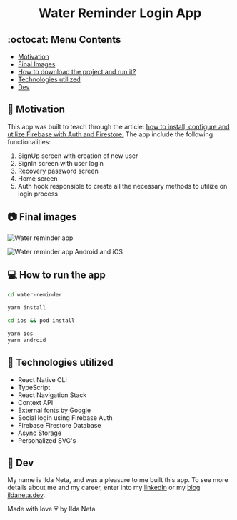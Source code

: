 # <h1 align="center">Water Reminder Login App</h1>

## :octocat: Menu Contents

- [Motivation](#pushpin-motivation)
- [Final Images](#camera-final-images)
- [How to download the project and run it?](#computer-how-to-run-the-app)
- [Technologies utilized](#wrench-technologies-utilized)
- [Dev](#pencil-dev)

## :pushpin: Motivation

This app was built to teach through the article: [how to install, configure and utilize Firebase with Auth and Firestore.](https://ildaneta.dev/posts/como-instalar-configurar-e-utilizar-o-firebase-em-aplica%C3%A7%C3%B5es-react-native) The app include the following functionalities:

1. SignUp screen with creation of new user 
2. SignIn screen with user login 
3. Recovery password screen
4. Home screen 
5. Auth hook responsible to create all the necessary methods to utilize on login process

## :camera: Final images

![Water reminder app](https://user-images.githubusercontent.com/21963291/183879279-ec0d202a-8a8a-4b9c-9a8a-f90171ec955f.png)

![Water reminder app Android and iOS](https://user-images.githubusercontent.com/21963291/183883107-cab57339-3024-448d-8869-b7c87239dfa8.png)


## :computer: How to run the app

```bash
cd water-reminder

yarn install

cd ios && pod install

yarn ios
yarn android
```

## :wrench: Technologies utilized

- React Native CLI
- TypeScript
- React Navigation Stack
- Context API
- External fonts by Google
- Social login using Firebase Auth
- Firebase Firestore Database
- Async Storage
- Personalized SVG's

## :pencil: Dev

My name is Ilda Neta, and was a pleasure to me built this app.
To see more details about me and my career, enter into my [linkedIn](https://www.linkedin.com/in/ildaneta/) or my [blog ildaneta.dev](https://ildaneta.dev).

Made with love :heartpulse: by Ilda Neta.



